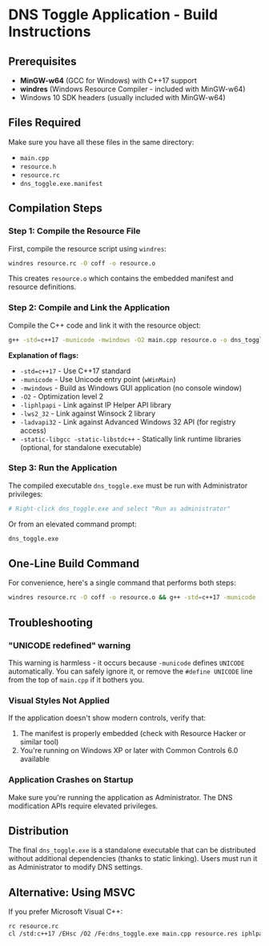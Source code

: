 # DNS Toggle Application - Build Instructions

## Prerequisites

- **MinGW-w64** (GCC for Windows) with C++17 support
- **windres** (Windows Resource Compiler - included with MinGW-w64)
- Windows 10 SDK headers (usually included with MinGW-w64)

## Files Required

Make sure you have all these files in the same directory:
- `main.cpp`
- `resource.h`
- `resource.rc`
- `dns_toggle.exe.manifest`

## Compilation Steps

### Step 1: Compile the Resource File

First, compile the resource script using `windres`:

```bash
windres resource.rc -O coff -o resource.o
```

This creates `resource.o` which contains the embedded manifest and resource definitions.

### Step 2: Compile and Link the Application

Compile the C++ code and link it with the resource object:

```bash
g++ -std=c++17 -municode -mwindows -O2 main.cpp resource.o -o dns_toggle.exe -liphlpapi -lws2_32 -ladvapi32 -static-libgcc -static-libstdc++
```

**Explanation of flags:**
- `-std=c++17` - Use C++17 standard
- `-municode` - Use Unicode entry point (`wWinMain`)
- `-mwindows` - Build as Windows GUI application (no console window)
- `-O2` - Optimization level 2
- `-liphlpapi` - Link against IP Helper API library
- `-lws2_32` - Link against Winsock 2 library
- `-ladvapi32` - Link against Advanced Windows 32 API (for registry access)
- `-static-libgcc -static-libstdc++` - Statically link runtime libraries (optional, for standalone executable)

### Step 3: Run the Application

The compiled executable `dns_toggle.exe` must be run with Administrator privileges:

```bash
# Right-click dns_toggle.exe and select "Run as administrator"
```

Or from an elevated command prompt:

```bash
dns_toggle.exe
```

## One-Line Build Command

For convenience, here's a single command that performs both steps:

```bash
windres resource.rc -O coff -o resource.o && g++ -std=c++17 -municode -mwindows -O2 main.cpp resource.o -o dns_toggle.exe -liphlpapi -lws2_32 -ladvapi32 -static-libgcc -static-libstdc++
```

## Troubleshooting

### "UNICODE redefined" warning

This warning is harmless - it occurs because `-municode` defines `UNICODE` automatically. You can safely ignore it, or remove the `#define UNICODE` line from the top of `main.cpp` if it bothers you.

### Visual Styles Not Applied

If the application doesn't show modern controls, verify that:
1. The manifest is properly embedded (check with Resource Hacker or similar tool)
2. You're running on Windows XP or later with Common Controls 6.0 available

### Application Crashes on Startup

Make sure you're running the application as Administrator. The DNS modification APIs require elevated privileges.

## Distribution

The final `dns_toggle.exe` is a standalone executable that can be distributed without additional dependencies (thanks to static linking). Users must run it as Administrator to modify DNS settings.

## Alternative: Using MSVC

If you prefer Microsoft Visual C++:

```bash
rc resource.rc
cl /std:c++17 /EHsc /O2 /Fe:dns_toggle.exe main.cpp resource.res iphlpapi.lib ws2_32.lib /link /SUBSYSTEM:WINDOWS
```